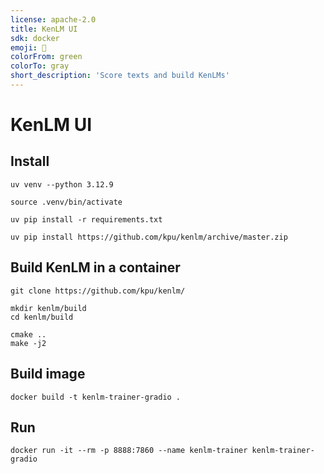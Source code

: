 ```yaml
---
license: apache-2.0
title: KenLM UI
sdk: docker
emoji: 📖
colorFrom: green
colorTo: gray
short_description: 'Score texts and build KenLMs'
---
```


# KenLM UI

## Install

```shell
uv venv --python 3.12.9

source .venv/bin/activate

uv pip install -r requirements.txt

uv pip install https://github.com/kpu/kenlm/archive/master.zip
```

## Build KenLM in a container

```
git clone https://github.com/kpu/kenlm/

mkdir kenlm/build
cd kenlm/build

cmake ..
make -j2
```

## Build image

```shell
docker build -t kenlm-trainer-gradio .
```

## Run

```shell
docker run -it --rm -p 8888:7860 --name kenlm-trainer kenlm-trainer-gradio
```

